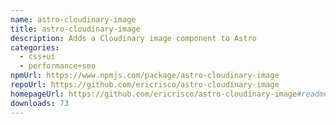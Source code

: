```yaml
---
name: astro-cloudinary-image
title: astro-cloudinary-image
description: Adds a Cloudinary image component to Astro
categories:
  - css+ui
  - performance+seo
npmUrl: https://www.npmjs.com/package/astro-cloudinary-image
repoUrl: https://github.com/ericrisco/astro-cloudinary-image
homepageUrl: https://github.com/ericrisco/astro-cloudinary-image#readme
downloads: 73
---
```

